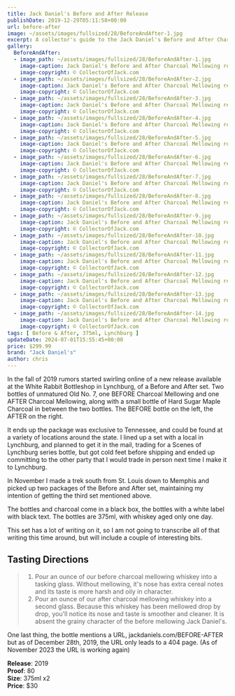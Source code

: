 ```yaml
---
title: Jack Daniel's Before and After Release
publishDate: 2019-12-29T05:11:58+00:00
url: before-after
image: ~/assets/images/fullsized/28/BeforeAndAfter-1.jpg
excerpt: A collector's guide to the Jack Daniel's Before and After Charcoal Mellowing release 
gallery:
  BeforeAndAfter:
  - image_path: ~/assets/images/fullsized/28/BeforeAndAfter-1.jpg
    image-caption: Jack Daniel's Before and After Charcoal Mellowing release
    image-copyright: © CollectorOfJack.com
  - image_path: ~/assets/images/fullsized/28/BeforeAndAfter-2.jpg
    image-caption: Jack Daniel's Before and After Charcoal Mellowing release
    image-copyright: © CollectorOfJack.com
  - image_path: ~/assets/images/fullsized/28/BeforeAndAfter-3.jpg
    image-caption: Jack Daniel's Before and After Charcoal Mellowing release
    image-copyright: © CollectorOfJack.com
  - image_path: ~/assets/images/fullsized/28/BeforeAndAfter-4.jpg
    image-caption: Jack Daniel's Before and After Charcoal Mellowing release
    image-copyright: © CollectorOfJack.com
  - image_path: ~/assets/images/fullsized/28/BeforeAndAfter-5.jpg
    image-caption: Jack Daniel's Before and After Charcoal Mellowing release
    image-copyright: © CollectorOfJack.com
  - image_path: ~/assets/images/fullsized/28/BeforeAndAfter-6.jpg
    image-caption: Jack Daniel's Before and After Charcoal Mellowing release
    image-copyright: © CollectorOfJack.com
  - image_path: ~/assets/images/fullsized/28/BeforeAndAfter-7.jpg
    image-caption: Jack Daniel's Before and After Charcoal Mellowing release
    image-copyright: © CollectorOfJack.com
  - image_path: ~/assets/images/fullsized/28/BeforeAndAfter-8.jpg
    image-caption: Jack Daniel's Before and After Charcoal Mellowing release
    image-copyright: © CollectorOfJack.com
  - image_path: ~/assets/images/fullsized/28/BeforeAndAfter-9.jpg
    image-caption: Jack Daniel's Before and After Charcoal Mellowing release
    image-copyright: © CollectorOfJack.com
  - image_path: ~/assets/images/fullsized/28/BeforeAndAfter-10.jpg
    image-caption: Jack Daniel's Before and After Charcoal Mellowing release
    image-copyright: © CollectorOfJack.com
  - image_path: ~/assets/images/fullsized/28/BeforeAndAfter-11.jpg
    image-caption: Jack Daniel's Before and After Charcoal Mellowing release
    image-copyright: © CollectorOfJack.com
  - image_path: ~/assets/images/fullsized/28/BeforeAndAfter-12.jpg
    image-caption: Jack Daniel's Before and After Charcoal Mellowing release
    image-copyright: © CollectorOfJack.com
  - image_path: ~/assets/images/fullsized/28/BeforeAndAfter-13.jpg
    image-caption: Jack Daniel's Before and After Charcoal Mellowing release
    image-copyright: © CollectorOfJack.com
  - image_path: ~/assets/images/fullsized/28/BeforeAndAfter-14.jpg
    image-caption: Jack Daniel's Before and After Charcoal Mellowing release
    image-copyright: © CollectorOfJack.com
tags: [ Before & After, 375ml, Lynchburg ]
updateDate: 2024-07-01T15:55:45+00:00
price: $299.99
brand: "Jack Daniel's"
author: chris
---
```

In the fall of 2019 rumors started swirling online of a new release available at the White Rabbit Bottleshop in Lynchburg, of a Before and After set. Two bottles of unmatured Old No. 7, one BEFORE Charcoal Mellowing and one AFTER Charcoal Mellowing, along with a small bottle of Hard Sugar Maple Charcoal in between the two bottles. The BEFORE bottle on the left, the AFTER on the right.

It ends up the package was exclusive to Tennessee, and could be found at a variety of locations around the state. I lined up a set with a local in Lynchburg, and planned to get it in the mail, trading for a Scenes of Lynchburg series bottle, but got cold feet before shipping and ended up committing to the other party that I would trade in person next time I make it to Lynchburg.

In November I made a trek south from St. Louis down to Memphis and picked up two packages of the Before and After set, maintaining my intention of getting the third set mentioned above.

The bottles and charcoal come in a black box, the bottles with a white label with black text. The bottles are 375ml, with whiskey aged only one day.

This set has a lot of writing on it, so I am not going to transcribe all of that writing this time around, but will include a couple of interesting bits.

## Tasting Directions
   
> 1) Pour an ounce of our before charcoal mellowing whiskey into a tasking glass. Without mellowing, it's nose has extra cereal notes and its taste is more harsh and oily in character.  
> 2) Pour an ounce of our after charcoal mellowing whiskey into a second glass. Because this whiskey has been mellowed drop by drop, you'll notice its nose and taste is smoother and cleaner. It is absent the grainy character of the before mellowing Jack Daniel's.


One last thing, the bottle mentions a URL, jackdaniels.com/BEFORE-AFTER but as of December 28th, 2019, the URL only leads to a 404 page. (As of November 2023 the URL is working again)

**Release**: 2019  
**Proof**: 80   
**Size**: 375ml x2  
**Price**: $30  

